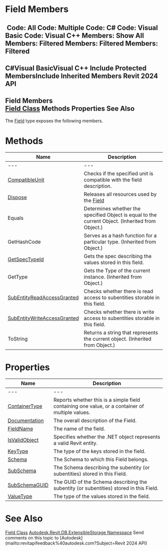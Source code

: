 # Field Members

﻿
 Code: All Code: Multiple Code: C# Code: Visual Basic Code: Visual C++  Members: Show All Members: Filtered Members: Filtered Members: Filtered   
---  
C#Visual BasicVisual C++
Include Protected MembersInclude Inherited Members
Revit 2024 API  
---  
Field Members  
[Field Class](0aeabd09-5c61-0439-e4c7-e1d68d0e1a3b.md "Field Class") Methods Properties See Also  
---  
The [Field](0aeabd09-5c61-0439-e4c7-e1d68d0e1a3b.md "Field Class") type exposes the following members.
# Methods
| Name | Description |
| --- | --- |
| --- | --- | --- |
| [CompatibleUnit](e35028c0-a9e5-fb29-568e-c3b9663eecb5.md "CompatibleUnit Method") | Checks if the specified unit is compatible with the field description. |
| [Dispose](2d8c0933-ae95-2c73-5a80-6943e5ce92a2.md "Dispose Method") | Releases all resources used by the [Field](0aeabd09-5c61-0439-e4c7-e1d68d0e1a3b.md "Field Class") |
| Equals | Determines whether the specified Object is equal to the current Object. (Inherited from Object.) |
| GetHashCode | Serves as a hash function for a particular type.  (Inherited from Object.) |
| [GetSpecTypeId](cf09afe2-0bf6-0f90-52e5-5c305245538b.md "GetSpecTypeId Method") | Gets the spec describing the values stored in this field. |
| GetType | Gets the Type of the current instance. (Inherited from Object.) |
| [SubEntityReadAccessGranted](106283c6-a5ad-4a27-855f-cf310d632583.md "SubEntityReadAccessGranted Method") | Checks whether there is read access to subentities storable in this field. |
| [SubEntityWriteAccessGranted](b640b997-3fd9-e919-40e9-1a3604b68b98.md "SubEntityWriteAccessGranted Method") | Checks whether there is write access to subentities storable in this field. |
| ToString | Returns a string that represents the current object. (Inherited from Object.) |

# Properties
| Name | Description |
| --- | --- |
| --- | --- | --- |
| [ContainerType](deb14265-7245-94f3-dd1e-7a800ec19f53.md "ContainerType Property") | Reports whether this is a simple field containing one value, or a container of multiple values. |
| [Documentation](d395238f-798d-0d01-36dc-4a022f50e8a7.md "Documentation Property") | The overall description of the Field. |
| [FieldName](770477b9-db1c-627f-82cd-fb5ea4f7ebc3.md "FieldName Property") | The name of the field. |
| [IsValidObject](d25061ca-e0ac-bf79-d835-d1b570a501a6.md "IsValidObject Property") | Specifies whether the .NET object represents a valid Revit entity. |
| [KeyType](f91e5361-f863-973e-5195-b4f775d708ee.md "KeyType Property") | The type of the keys stored in the field. |
| [Schema](31fb75ad-8cac-c473-0037-c802868aa6d5.md "Schema Property") | The Schema to which this Field belongs. |
| [SubSchema](1e4023ee-1b03-9617-db92-8ee3f6258f82.md "SubSchema Property") | The Schema describing the subentity (or subentities) stored in this Field. |
| [SubSchemaGUID](67059117-db52-19c0-ba09-cc2860ddde2e.md "SubSchemaGUID Property") | The GUID of the Schema describing the subentity (or subentities) stored in this Field. |
| [ValueType](92146246-2bd5-4d84-98e7-ffda8b96b7a8.md "ValueType Property") | The type of the values stored in the field. |

# See Also
[Field Class](0aeabd09-5c61-0439-e4c7-e1d68d0e1a3b.md "Field Class")
[Autodesk.Revit.DB.ExtensibleStorage Namespace](79486a74-376c-9555-c873-45d5a750f051.md "Autodesk.Revit.DB.ExtensibleStorage Namespace")
Send comments on this topic to [Autodesk](mailto:revitapifeedback%40autodesk.com?Subject=Revit 2024 API)